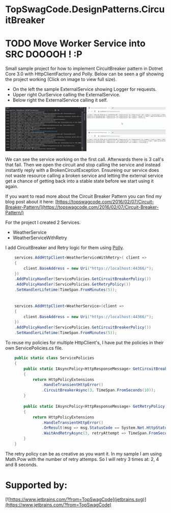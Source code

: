 # TopSwagCode.DesignPatterns.CircuitBreaker

# TODO Move Worker Service into SRC DOOOOH ! :P

Small sample project for how to implement CircuitBreaker pattern in Dotnet Core 3.0 with HttpClientFactory and Polly. Below can be seen a gif showing the project working (Click on image to view full size).

* On the left the sample ExternalService showing Logger for requests.
* Upper right OurService calling the ExternalService.
* Below right the ExternalService calling it self.

![Sample.gif](Sample.gif)

We can see the service working on the first call. Afterwards there is 3 call's that fail. Then we open the circuit and stop calling the service and instead instantly reply with a BrokenCircuitException. Ensureing our service does not waste resource calling a broken service and letting the external service get a chance of getting back into a stable state before we start using it again. 

If you want to read more about the Circuit Breaker Pattern you can find my blog post about it here: [https://topswagcode.com/2016/02/07/Circuit-Breaker-Pattern/](https://topswagcode.com/2016/02/07/Circuit-Breaker-Pattern/)

For the project I created 2 Services.

* WeatherService
* WeatherServiceWithRetry

I add CircuitBreaker and Retry logic for them using [Polly](https://github.com/App-vNext/Polly).

``` csharp
    services.AddHttpClient<WeatherServiceWithRetry>( client =>
    {
        client.BaseAddress = new Uri("https://localhost:44366/");
    })
    .AddPolicyHandler(ServicePolicies.GetCircuitBreakerPolicy())
    .AddPolicyHandler(ServicePolicies.GetRetryPolicy())
    .SetHandlerLifetime(TimeSpan.FromMinutes(5));


    services.AddHttpClient<WeatherService>(client =>
    {
        client.BaseAddress = new Uri("https://localhost:44366/");
    })
    .AddPolicyHandler(ServicePolicies.GetCircuitBreakerPolicy())
    .SetHandlerLifetime(TimeSpan.FromMinutes(5));
```

To reuse my policies for multiple HttpClient's, I have put the policies in their own ServicePolicies.cs file. 

``` csharp
    public static class ServicePolicies
    {
        public static IAsyncPolicy<HttpResponseMessage> GetCircuitBreakerPolicy()
        {
            return HttpPolicyExtensions
                .HandleTransientHttpError()
                .CircuitBreakerAsync(3, TimeSpan.FromSeconds(10));
        }

        public static IAsyncPolicy<HttpResponseMessage> GetRetryPolicy()
        {
            return HttpPolicyExtensions
                .HandleTransientHttpError()
                .OrResult(msg => msg.StatusCode == System.Net.HttpStatusCode.NotFound)
                .WaitAndRetryAsync(3, retryAttempt => TimeSpan.FromSeconds(Math.Pow(2, retryAttempt)));
        }
    }
```

The retry policy can be as creative as you want it. In my sample I am using Math.Pow with the number of retry attemps.
So I will retry 3 times at: 2, 4 and 8 seconds.

# Supported by:

[![https://www.jetbrains.com/?from=TopSwagCode](jetbrains.svg)](https://www.jetbrains.com/?from=TopSwagCode)

